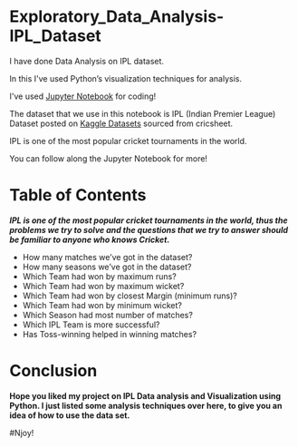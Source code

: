 # Exploratory_Data_Analysis-IPL_Dataset

I have done Data Analysis on IPL dataset.

In this I've used Python’s visualization techniques for analysis.

I've used [Jupyter Notebook](https://jupyter.org/) for coding!

The dataset that we use in this notebook is IPL (Indian Premier League) Dataset posted on [Kaggle Datasets](https://www.kaggle.com/manasgarg/ipl/data) sourced from cricsheet.

IPL is one of the most popular cricket tournaments in the world.

You can follow along the Jupyter Notebook for more!

# Table of Contents 

***IPL is one of the most popular cricket tournaments in the world, thus the problems we try to solve and the questions that we try to answer should be familiar to anyone who knows Cricket.***

* How many matches we’ve got in the dataset?
* How many seasons we’ve got in the dataset?
* Which Team had won by maximum runs?
* Which Team had won by maximum wicket?
* Which Team had won by closest Margin (minimum runs)?
* Which Team had won by minimum wicket?
* Which Season had most number of matches?
* Which IPL Team is more successful?
* Has Toss-winning helped in winning matches?

# Conclusion 

**Hope you liked my project on IPL Data analysis and Visualization using Python. I just listed some analysis techniques over here, to give you an idea of how to use the data set.**


#Njoy!
